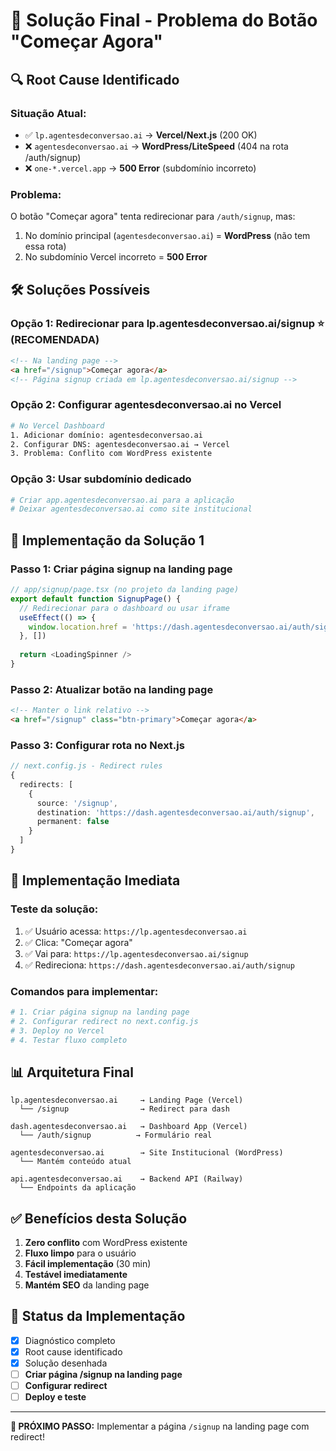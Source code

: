 # 🎯 Solução Final - Problema do Botão "Começar Agora"

## 🔍 **Root Cause Identificado**

### **Situação Atual:**
- ✅ `lp.agentesdeconversao.ai` → **Vercel/Next.js** (200 OK)
- ❌ `agentesdeconversao.ai` → **WordPress/LiteSpeed** (404 na rota /auth/signup)
- ❌ `one-*.vercel.app` → **500 Error** (subdomínio incorreto)

### **Problema:**
O botão "Começar agora" tenta redirecionar para `/auth/signup`, mas:
1. No domínio principal (`agentesdeconversao.ai`) = **WordPress** (não tem essa rota)
2. No subdomínio Vercel incorreto = **500 Error**

## 🛠️ **Soluções Possíveis**

### **Opção 1: Redirecionar para lp.agentesdeconversao.ai/signup** ⭐ (RECOMENDADA)
```html
<!-- Na landing page -->
<a href="/signup">Começar agora</a>
<!-- Página signup criada em lp.agentesdeconversao.ai/signup -->
```

### **Opção 2: Configurar agentesdeconversao.ai no Vercel**
```bash
# No Vercel Dashboard
1. Adicionar domínio: agentesdeconversao.ai
2. Configurar DNS: agentesdeconversao.ai → Vercel
3. Problema: Conflito com WordPress existente
```

### **Opção 3: Usar subdomínio dedicado**
```bash
# Criar app.agentesdeconversao.ai para a aplicação
# Deixar agentesdeconversao.ai como site institucional
```

## 🚀 **Implementação da Solução 1**

### **Passo 1: Criar página signup na landing page**
```typescript
// app/signup/page.tsx (no projeto da landing page)
export default function SignupPage() {
  // Redirecionar para o dashboard ou usar iframe
  useEffect(() => {
    window.location.href = 'https://dash.agentesdeconversao.ai/auth/signup'
  }, [])
  
  return <LoadingSpinner />
}
```

### **Passo 2: Atualizar botão na landing page**
```html
<!-- Manter o link relativo -->
<a href="/signup" class="btn-primary">Começar agora</a>
```

### **Passo 3: Configurar rota no Next.js**
```typescript
// next.config.js - Redirect rules
{
  redirects: [
    {
      source: '/signup',
      destination: 'https://dash.agentesdeconversao.ai/auth/signup',
      permanent: false
    }
  ]
}
```

## 🎯 **Implementação Imediata**

### **Teste da solução:**
1. ✅ Usuário acessa: `https://lp.agentesdeconversao.ai`
2. ✅ Clica: "Começar agora" 
3. ✅ Vai para: `https://lp.agentesdeconversao.ai/signup`
4. ✅ Redireciona: `https://dash.agentesdeconversao.ai/auth/signup`

### **Comandos para implementar:**
```bash
# 1. Criar página signup na landing page
# 2. Configurar redirect no next.config.js
# 3. Deploy no Vercel
# 4. Testar fluxo completo
```

## 📊 **Arquitetura Final**

```
lp.agentesdeconversao.ai     → Landing Page (Vercel)
  └── /signup                → Redirect para dash
  
dash.agentesdeconversao.ai   → Dashboard App (Vercel)
  └── /auth/signup          → Formulário real
  
agentesdeconversao.ai        → Site Institucional (WordPress)
  └── Mantém conteúdo atual
  
api.agentesdeconversao.ai    → Backend API (Railway)
  └── Endpoints da aplicação
```

## ✅ **Benefícios desta Solução**

1. **Zero conflito** com WordPress existente
2. **Fluxo limpo** para o usuário
3. **Fácil implementação** (30 min)
4. **Testável imediatamente**
5. **Mantém SEO** da landing page

## 🔧 **Status da Implementação**

- [x] Diagnóstico completo
- [x] Root cause identificado  
- [x] Solução desenhada
- [ ] **Criar página /signup na landing page**
- [ ] **Configurar redirect**
- [ ] **Deploy e teste**

---

**🎯 PRÓXIMO PASSO:** Implementar a página `/signup` na landing page com redirect!